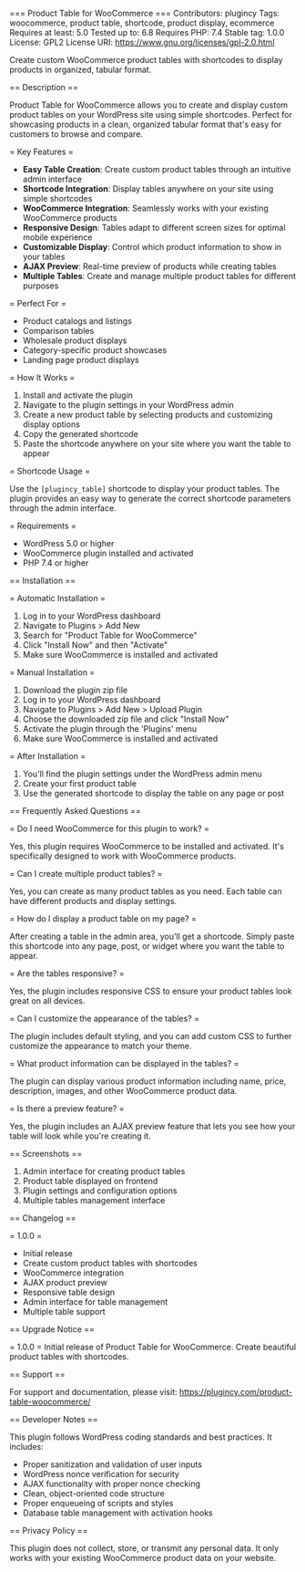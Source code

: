 === Product Table for WooCommerce ===
Contributors: plugincy
Tags: woocommerce, product table, shortcode, product display, ecommerce
Requires at least: 5.0
Tested up to: 6.8
Requires PHP: 7.4
Stable tag: 1.0.0
License: GPL2
License URI: https://www.gnu.org/licenses/gpl-2.0.html

Create custom WooCommerce product tables with shortcodes to display products in organized, tabular format.

== Description ==

Product Table for WooCommerce allows you to create and display custom product tables on your WordPress site using simple shortcodes. Perfect for showcasing products in a clean, organized tabular format that's easy for customers to browse and compare.

= Key Features =

* **Easy Table Creation**: Create custom product tables through an intuitive admin interface
* **Shortcode Integration**: Display tables anywhere on your site using simple shortcodes
* **WooCommerce Integration**: Seamlessly works with your existing WooCommerce products
* **Responsive Design**: Tables adapt to different screen sizes for optimal mobile experience
* **Customizable Display**: Control which product information to show in your tables
* **AJAX Preview**: Real-time preview of products while creating tables
* **Multiple Tables**: Create and manage multiple product tables for different purposes

= Perfect For =

* Product catalogs and listings
* Comparison tables
* Wholesale product displays
* Category-specific product showcases
* Landing page product displays

= How It Works =

1. Install and activate the plugin
2. Navigate to the plugin settings in your WordPress admin
3. Create a new product table by selecting products and customizing display options
4. Copy the generated shortcode
5. Paste the shortcode anywhere on your site where you want the table to appear

= Shortcode Usage =

Use the `[plugincy_table]` shortcode to display your product tables. The plugin provides an easy way to generate the correct shortcode parameters through the admin interface.

= Requirements =

* WordPress 5.0 or higher
* WooCommerce plugin installed and activated
* PHP 7.4 or higher

== Installation ==

= Automatic Installation =

1. Log in to your WordPress dashboard
2. Navigate to Plugins > Add New
3. Search for "Product Table for WooCommerce"
4. Click "Install Now" and then "Activate"
5. Make sure WooCommerce is installed and activated

= Manual Installation =

1. Download the plugin zip file
2. Log in to your WordPress dashboard
3. Navigate to Plugins > Add New > Upload Plugin
4. Choose the downloaded zip file and click "Install Now"
5. Activate the plugin through the 'Plugins' menu
6. Make sure WooCommerce is installed and activated

= After Installation =

1. You'll find the plugin settings under the WordPress admin menu
2. Create your first product table
3. Use the generated shortcode to display the table on any page or post

== Frequently Asked Questions ==

= Do I need WooCommerce for this plugin to work? =

Yes, this plugin requires WooCommerce to be installed and activated. It's specifically designed to work with WooCommerce products.

= Can I create multiple product tables? =

Yes, you can create as many product tables as you need. Each table can have different products and display settings.

= How do I display a product table on my page? =

After creating a table in the admin area, you'll get a shortcode. Simply paste this shortcode into any page, post, or widget where you want the table to appear.

= Are the tables responsive? =

Yes, the plugin includes responsive CSS to ensure your product tables look great on all devices.

= Can I customize the appearance of the tables? =

The plugin includes default styling, and you can add custom CSS to further customize the appearance to match your theme.

= What product information can be displayed in the tables? =

The plugin can display various product information including name, price, description, images, and other WooCommerce product data.

= Is there a preview feature? =

Yes, the plugin includes an AJAX preview feature that lets you see how your table will look while you're creating it.

== Screenshots ==

1. Admin interface for creating product tables
2. Product table displayed on frontend
3. Plugin settings and configuration options
4. Multiple tables management interface

== Changelog ==

= 1.0.0 =
* Initial release
* Create custom product tables with shortcodes
* WooCommerce integration
* AJAX product preview
* Responsive table design
* Admin interface for table management
* Multiple table support

== Upgrade Notice ==

= 1.0.0 =
Initial release of Product Table for WooCommerce. Create beautiful product tables with shortcodes.

== Support ==

For support and documentation, please visit: https://plugincy.com/product-table-woocommerce/

== Developer Notes ==

This plugin follows WordPress coding standards and best practices. It includes:

* Proper sanitization and validation of user inputs
* WordPress nonce verification for security
* AJAX functionality with proper nonce checking
* Clean, object-oriented code structure
* Proper enqueueing of scripts and styles
* Database table management with activation hooks

== Privacy Policy ==

This plugin does not collect, store, or transmit any personal data. It only works with your existing WooCommerce product data on your website.